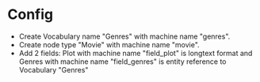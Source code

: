 # Config

- Create Vocabulary name "Genres" with machine name "genres".
- Create node type "Movie" with machine name "movie".
- Add 2 fields: Plot with machine name "field_plot" is longtext format and Genres with machine name "field_genres" is entity reference to Vocabulary "Genres"
